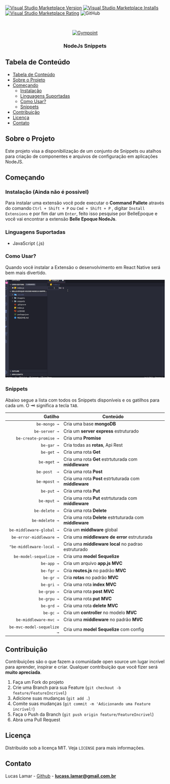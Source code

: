 <!--
*** Obrigado por estar vendo o nosso README. Se você tiver alguma sugestão
*** que possa melhorá-lo ainda mais dê um fork no repositório e crie uma Pull
*** Request ou abra uma Issue com a tag "sugestão".
*** Obrigado novamente! Agora vamos rodar esse projeto incrível :D
-->

[![Visual Studio Marketplace Version]()]()
[![Visual Studio Marketplace Installs]()]()
[![Visual Studio Marketplace Rating]()]()
![GitHub]()

<!-- PROJECT LOGO -->
<br />
<p align="center">
  <a href="https://www.linkedin.com/in/lucas-lamar-531930102/">
    <img src=<img alt="Gympoint" title="Gympoint" src="https://github.com/lucaslamar/belle-epoque-vscode-nodejs-snippets/blob/master/imagens/belle.gif" width="400px" alt="Logo">
    
  </a>

  <h3 align="center">NodeJs Snippets</h3>
</p>

<!-- TABLE OF CONTENTS -->

## Tabela de Conteúdo

- [Tabela de Conteúdo](#tabela-de-conte%C3%BAdo)
- [Sobre o Projeto](#sobre-o-projeto)
- [Começando](#come%C3%A7ando)
  - [Instalação](#instala%C3%A7%C3%A3o)
  - [Linguagens Suportadas](#linguagens-suportadas)
  - [Como Usar?](#como-usar)
  - [Snippets](#snippets)
- [Contribuição](#contribui%C3%A7%C3%A3o)
- [Licença](#licen%C3%A7a)
- [Contato](#contato)

<!-- ABOUT THE PROJECT -->

## Sobre o Projeto

Este projeto visa a disponibilização de um conjunto de Snippets ou atalhos para criação de componentes e arquivos de configuração em aplicações NodeJS.

## Começando

### Instalação (Ainda não é possivel)

Para instalar uma extensão você pode executar o **Command Pallete** através do comando `Ctrl + Shift + P` ou `Cmd + Shift + P` , digitar `Install Extensions` e por fim dar um `Enter`, feito isso pesquise por BelleEpoque e você vai encontrar a extensão **Belle Epoque NodeJs**.

### Linguagens Suportadas

- JavaScript (.js)
### Como Usar?

Quando você instalar a Extensão o desenvolvimento em React Native será bem mais divertido.

![Create React Native Component](https://github.com/lucaslamar/belle-epoque-vscode-nodejs-snippets/blob/master/imagens/belle.gif)

### Snippets

Abaixo segue a lista com todos os Snippets disponíveis e os gatilhos para cada um. O **⇥** significa a tecla `TAB`.

|                 Gatilho | Conteúdo                                                                      |
| ----------------------: | ----------------------------------------------------------------------------- |
|               `be-mongo →` | Cria uma base **mongoDB**                                              |
|               `be-server →` | Cria um **server express** estruturado                                                |
|               `be-create-promise →` | Cria uma **Promise**                        |
|                `be-gar →` |  Cria todas as **rotas**, Api Rest                                               |
|               `be-get →` | Cria uma rota **Get**                       |
|                `be-mget →` | Cria uma rota **Get** estrtuturada com **middleware**                                             |
|                `be-post  →` |  Cria uma rota **Post**                       |
|                 `be-mpost →` | Cria uma rota **Post** estrtuturada com **middleware**                                      |
|     `be-put →` |  Cria uma rota **Put**                                         |
|  `be-mput →` | Cria uma rota **Put** estrtuturada com **middleware**                                      |
|     `be-delete →` |  Cria uma rota **Delete**     |
|       `be-mdelete →` | Cria uma rota **Delete** estrtuturada com **middleware**                                        |
|           `be-middleware-global →` | Cria um **middlware** global                                       |
|                `be-error-middleware →` | Cria uma **middleware de error** estruturada                                                                  |
|              `"be-middleware-local →` |Cria uma **middleware local** no padrao estruturado                                               |
|       `be-model-sequelize →` | Cria uma **model Sequelize**                                |
| `be-app →` | Cria um arquivo **app.js** **MVC**  |
|  `be-fgr →` | Cria **routes.js** no padrão **MVC** 
|`be-gr →` | Cria **rotas** no padrão **MVC** |
|`be-gri →` | Cria uma rota **index** **MVC** |
|`be-grpo →` | Cria uma rota **post** **MVC** |
|`be-grpu →` | Cria uma rota **put** **MVC** |
|`be-grd →` | Cria uma rota **delete** **MVC** | 
|`be-gc →` | Cria um **controller** no modelo **MVC** | 
|`be-middleware-mvc →` | Cria uma **middleware** no padrão **MVC** |
|`be-mvc-model-sequelize →` | Cria uma **model Sequelize** com config   |

<!-- CONTRIBUTING -->

## Contribuição

Contribuições são o que fazem a comunidade open source um lugar incrível para aprender, inspirar e criar. Qualquer contribuição que você fizer será **muito apreciada**.

1. Faça um Fork do projeto
2. Crie uma Branch para sua Feature (`git checkout -b feature/FeatureIncrivel`)
3. Adicione suas mudanças (`git add .`)
4. Comite suas mudanças (`git commit -m 'Adicionando uma Feature incrível!`)
5. Faça o Push da Branch (`git push origin feature/FeatureIncrivel`)
6. Abra uma Pull Request

<!-- LICENSE -->

## Licença

Distribuído sob a licença MIT. Veja `LICENSE` para mais informações.

<!-- CONTACT -->

## Contato

Lucas Lamar - [Github](https://github.com/lucaslamar) - **lucass.lamar@gmail.com.br**

